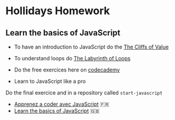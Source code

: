 
# Hollidays Homework

## Learn the basics of JavaScript

- To have an introduction to JavaScript do the [The Cliffs of Value](https://www.codeschool.com/courses/javascript-road-trip-part-1)

- To understand loops do [The Labyrinth of Loops](https://www.codeschool.com/courses/javascript-road-trip-part-2)

- Do the free exercices here on [codecademy](https://www.codecademy.com/learn/introduction-to-javascript)

- Learn to JavaScript like a pro

Do the final exercice and in a repository called `start-javascript`
  - [Apprenez a coder avec JavaScript](https://openclassrooms.com/courses/apprenez-a-coder-avec-javascript) :fr:
  - [Learn the basics of JavaScript](https://openclassrooms.com/courses/learn-the-basics-of-javascript) :gb:




